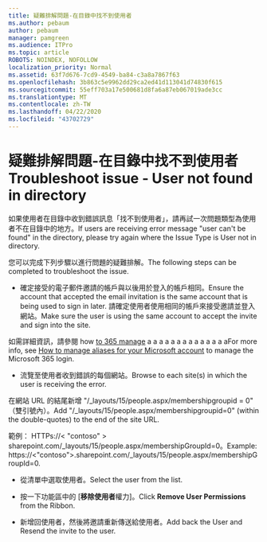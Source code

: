 ```yaml
---
title: 疑難排解問題-在目錄中找不到使用者
ms.author: pebaum
author: pebaum
manager: pamgreen
ms.audience: ITPro
ms.topic: article
ROBOTS: NOINDEX, NOFOLLOW
localization_priority: Normal
ms.assetid: 63f7d676-7cd9-4549-ba84-c3a8a7867f63
ms.openlocfilehash: 3b863c5e9962dd29ca2ed41d113041d74830f615
ms.sourcegitcommit: 55eff703a17e500681d8fa6a87eb067019ade3cc
ms.translationtype: MT
ms.contentlocale: zh-TW
ms.lasthandoff: 04/22/2020
ms.locfileid: "43702729"
---
```

# <a name="troubleshoot-issue---user-not-found-in-directory"></a><span data-ttu-id="798e4-102">疑難排解問題-在目錄中找不到使用者</span><span class="sxs-lookup"><span data-stu-id="798e4-102">Troubleshoot issue - User not found in directory</span></span>

<span data-ttu-id="798e4-103">如果使用者在目錄中收到錯誤訊息「找不到使用者」，請再試一次問題類型為使用者不在目錄中的地方。</span><span class="sxs-lookup"><span data-stu-id="798e4-103">If users are receiving error message "user can't be found" in the directory, please try again where the Issue Type is User not in directory.</span></span>

<span data-ttu-id="798e4-104">您可以完成下列步驟以進行問題的疑難排解。</span><span class="sxs-lookup"><span data-stu-id="798e4-104">The following steps can be completed to troubleshoot the issue.</span></span>

- <span data-ttu-id="798e4-105">確定接受的電子郵件邀請的帳戶與以後用於登入的帳戶相同。</span><span class="sxs-lookup"><span data-stu-id="798e4-105">Ensure the account that accepted the email invitation is the same account that is being used to sign in later.</span></span> <span data-ttu-id="798e4-106">請確定使用者使用相同的帳戶來接受邀請並登入網站。</span><span class="sxs-lookup"><span data-stu-id="798e4-106">Make sure the user is using the same account to accept the invite and sign into the site.</span></span> 

<span data-ttu-id="798e4-107">如需詳細資訊，請參閱 how [to 365 manage</a> ](https://support.microsoft.com/help/12407/microsoft-account-how-to-manage-aliases)a a a a a a a a a a a a a a</span><span class="sxs-lookup"><span data-stu-id="798e4-107">For more info, see [How to manage aliases for your Microsoft account</a> to manage the Microsoft 365 login](https://support.microsoft.com/help/12407/microsoft-account-how-to-manage-aliases).</span></span> 

- <span data-ttu-id="798e4-108">流覽至使用者收到錯誤的每個網站。</span><span class="sxs-lookup"><span data-stu-id="798e4-108">Browse to each site(s) in which the user is receiving the error.</span></span> 

<span data-ttu-id="798e4-109">在網站 URL 的結尾新增 "/_layouts/15/people.aspx/membershipgroupid = 0" （雙引號內）。</span><span class="sxs-lookup"><span data-stu-id="798e4-109">Add "/_layouts/15/people.aspx/membershipgroupid=0" (within the double-quotes) to the end of the site URL.</span></span> 

<span data-ttu-id="798e4-110">範例： HTTPs://< "contoso" > sharepoint.com/_layouts/15/people.aspx/membershipGroupId=0。</span><span class="sxs-lookup"><span data-stu-id="798e4-110">Example: https://<"contoso">.sharepoint.com/_layouts/15/people.aspx/membershipGroupId=0.</span></span>

- <span data-ttu-id="798e4-111">從清單中選取使用者。</span><span class="sxs-lookup"><span data-stu-id="798e4-111">Select the user from the list.</span></span>

- <span data-ttu-id="798e4-112">按一下功能區中的 [**移除使用者**權力]。</span><span class="sxs-lookup"><span data-stu-id="798e4-112">Click **Remove User Permissions** from the Ribbon.</span></span> 
-  <span data-ttu-id="798e4-113">新增回使用者，然後將邀請重新傳送給使用者。</span><span class="sxs-lookup"><span data-stu-id="798e4-113">Add back the User and Resend the invite to the user.</span></span>

